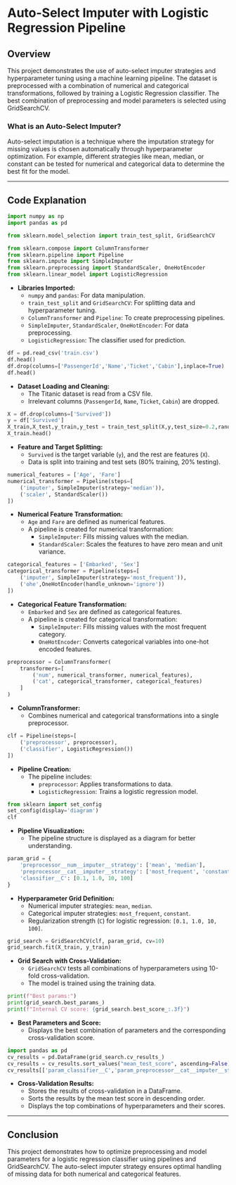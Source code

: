 # Auto-Select Imputer with Logistic Regression Pipeline

## Overview
This project demonstrates the use of auto-select imputer strategies and hyperparameter tuning using a machine learning pipeline. The dataset is preprocessed with a combination of numerical and categorical transformations, followed by training a Logistic Regression classifier. The best combination of preprocessing and model parameters is selected using GridSearchCV.

### What is an Auto-Select Imputer?
Auto-select imputation is a technique where the imputation strategy for missing values is chosen automatically through hyperparameter optimization. For example, different strategies like mean, median, or constant can be tested for numerical and categorical data to determine the best fit for the model.

---

## Code Explanation

```python
import numpy as np
import pandas as pd

from sklearn.model_selection import train_test_split, GridSearchCV

from sklearn.compose import ColumnTransformer
from sklearn.pipeline import Pipeline
from sklearn.impute import SimpleImputer
from sklearn.preprocessing import StandardScaler, OneHotEncoder
from sklearn.linear_model import LogisticRegression
```
- **Libraries Imported:**
  - `numpy` and `pandas`: For data manipulation.
  - `train_test_split` and `GridSearchCV`: For splitting data and hyperparameter tuning.
  - `ColumnTransformer` and `Pipeline`: To create preprocessing pipelines.
  - `SimpleImputer`, `StandardScaler`, `OneHotEncoder`: For data preprocessing.
  - `LogisticRegression`: The classifier used for prediction.

```python
df = pd.read_csv('train.csv')
df.head()
df.drop(columns=['PassengerId','Name','Ticket','Cabin'],inplace=True)
df.head()
```
- **Dataset Loading and Cleaning:**
  - The Titanic dataset is read from a CSV file.
  - Irrelevant columns (`PassengerId`, `Name`, `Ticket`, `Cabin`) are dropped.

```python
X = df.drop(columns=['Survived'])
y = df['Survived']
X_train,X_test,y_train,y_test = train_test_split(X,y,test_size=0.2,random_state=2)
X_train.head()
```
- **Feature and Target Splitting:**
  - `Survived` is the target variable (`y`), and the rest are features (`X`).
  - Data is split into training and test sets (80% training, 20% testing).

```python
numerical_features = ['Age', 'Fare']
numerical_transformer = Pipeline(steps=[
    ('imputer', SimpleImputer(strategy='median')),
    ('scaler', StandardScaler())
])
```
- **Numerical Feature Transformation:**
  - `Age` and `Fare` are defined as numerical features.
  - A pipeline is created for numerical transformation:
    - `SimpleImputer`: Fills missing values with the median.
    - `StandardScaler`: Scales the features to have zero mean and unit variance.

```python
categorical_features = ['Embarked', 'Sex']
categorical_transformer = Pipeline(steps=[
    ('imputer', SimpleImputer(strategy='most_frequent')),
    ('ohe',OneHotEncoder(handle_unknown='ignore'))
])
```
- **Categorical Feature Transformation:**
  - `Embarked` and `Sex` are defined as categorical features.
  - A pipeline is created for categorical transformation:
    - `SimpleImputer`: Fills missing values with the most frequent category.
    - `OneHotEncoder`: Converts categorical variables into one-hot encoded features.

```python
preprocessor = ColumnTransformer(
    transformers=[
        ('num', numerical_transformer, numerical_features),
        ('cat', categorical_transformer, categorical_features)
    ]
)
```
- **ColumnTransformer:**
  - Combines numerical and categorical transformations into a single preprocessor.

```python
clf = Pipeline(steps=[
    ('preprocessor', preprocessor),
    ('classifier', LogisticRegression())
])
```
- **Pipeline Creation:**
  - The pipeline includes:
    - `preprocessor`: Applies transformations to data.
    - `LogisticRegression`: Trains a logistic regression model.

```python
from sklearn import set_config
set_config(display='diagram')
clf
```
- **Pipeline Visualization:**
  - The pipeline structure is displayed as a diagram for better understanding.

```python
param_grid = {
    'preprocessor__num__imputer__strategy': ['mean', 'median'],
    'preprocessor__cat__imputer__strategy': ['most_frequent', 'constant'],
    'classifier__C': [0.1, 1.0, 10, 100]
}
```
- **Hyperparameter Grid Definition:**
  - Numerical imputer strategies: `mean`, `median`.
  - Categorical imputer strategies: `most_frequent`, `constant`.
  - Regularization strength (`C`) for logistic regression: `[0.1, 1.0, 10, 100]`.

```python
grid_search = GridSearchCV(clf, param_grid, cv=10)
grid_search.fit(X_train, y_train)
```
- **Grid Search with Cross-Validation:**
  - `GridSearchCV` tests all combinations of hyperparameters using 10-fold cross-validation.
  - The model is trained using the training data.

```python
print(f"Best params:")
print(grid_search.best_params_)
print(f"Internal CV score: {grid_search.best_score_:.3f}")
```
- **Best Parameters and Score:**
  - Displays the best combination of parameters and the corresponding cross-validation score.

```python
import pandas as pd
cv_results = pd.DataFrame(grid_search.cv_results_)
cv_results = cv_results.sort_values("mean_test_score", ascending=False)
cv_results[['param_classifier__C','param_preprocessor__cat__imputer__strategy','param_preprocessor__num__imputer__strategy','mean_test_score']]
```
- **Cross-Validation Results:**
  - Stores the results of cross-validation in a DataFrame.
  - Sorts the results by the mean test score in descending order.
  - Displays the top combinations of hyperparameters and their scores.

---

## Conclusion
This project demonstrates how to optimize preprocessing and model parameters for a logistic regression classifier using pipelines and GridSearchCV. The auto-select imputer strategy ensures optimal handling of missing data for both numerical and categorical features.

